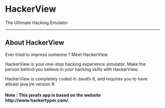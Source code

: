 # HackerView
The Ultimate Hacking Emulator
<hr />
<h2>About HackerView</h2>
Ever tried to impress someone ? Meet HackerView.

HackerView is your one-stop hacking experience simulator.
Make the person behind you believe in your hacking skills
with HackerView.


HackerView is completely coded in Javafx 8, and requires you
to have atleast java jre version 8.
<h4>Note : This javafx app is based on the website http://www.hackertyper.com/.</h4>
